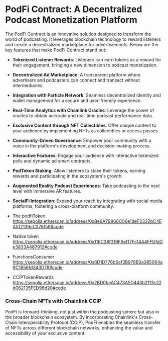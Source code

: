 # PodFi Contract: A Decentralized Podcast Monetization Platform

The PodFi Contract is an innovative solution designed to transform the world of podcasting. It leverages blockchain technology to reward listeners and create a decentralized marketplace for advertisements. Below are the key features that make PodFi Contract stand out:

- **Tokenized Listener Rewards**: Listeners can earn tokens as a reward for their engagement, bringing a new dimension to podcast monetization.
- **Decentralized Ad Marketplace**: A transparent platform where advertisers and podcasters can connect and transact without intermediaries.
- **Integration with Particle Network**: Seamless decentralized identity and wallet management for a secure and user-friendly experience.
- **Real-Time Analytics with Chainlink Oracles**: Leverage the power of oracles to obtain accurate and real-time podcast performance data.
- **Exclusive Content through NFT Collectibles**: Offer unique content to your audience by implementing NFTs as collectibles or access passes.
- **Community-Driven Governance**: Empower your community with a voice in the platform's development and decision-making process.
- **Interactive Features**: Engage your audience with interactive tokenized polls and dynamic ad smart contracts.
- **PodToken Staking**: Allow listeners to stake their tokens, earning rewards and participating in the ecosystem's growth.
- **Augmented Reality Podcast Experiences**: Take podcasting to the next level with immersive AR features.
- **SocialFi Integration**: Expand your reach by integrating with social media platforms, fostering a cross-platform community.

- The podfiToken
https://sepolia.etherscan.io/address/0xBe6A79866C06e1deF2332bC4EA512139cC376f59#code

- Native token
https://sepolia.etherscan.io/address/0x116C38f319F6ef17Fc14A4FFDfdDe3833A467912#code

- FunctionsConsumer
https://sepolia.etherscan.io/address/0x6D1D776b6af3B979B3a385064a9C1B56fd343D78#code

- CCIPTokenRewards
https://sepolia.etherscan.io/address/0x2BD0beAC473A5D443b2113c22d062135FED96d20#code

### Cross-Chain NFTs with Chainlink CCIP

PodFi is forward-thinking, not just within the podcasting sphere but also in the broader blockchain ecosystem. By incorporating Chainlink's Cross-Chain Interoperability Protocol (CCIP), PodFi enables the seamless transfer of NFTs across different blockchain networks, enhancing the value and accessibility of your exclusive content.

